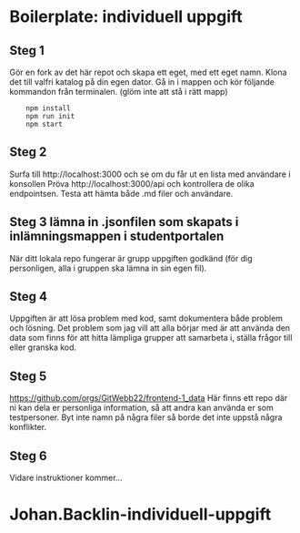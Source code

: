 # Boilerplate: individuell uppgift

## Steg 1

Gör en fork av det här repot och skapa ett eget, med ett eget namn.
Klona det till valfri katalog på din egen dator. Gå in i mappen och kör följande kommandon från terminalen.
(glöm inte att stå i rätt mapp)

```
    npm install
    npm run init
    npm start
```

## Steg 2

Surfa till http://localhost:3000 och se om du får ut en lista med användare i konsollen
Pröva http://localhost:3000/api och kontrollera de olika endpointsen. Testa att hämta både .md filer och användare.

## Steg 3 lämna in .jsonfilen som skapats i inlämningsmappen i studentportalen

När ditt lokala repo fungerar är grupp uppgiften godkänd (för dig personligen, alla i gruppen ska lämna in sin egen fil).

## Steg 4

Uppgiften är att lösa problem med kod, samt dokumentera både problem och lösning.
Det problem som jag vill att alla börjar med är att använda den data som finns för att hitta lämpliga grupper att samarbeta i, ställa frågor till eller granska kod.

## Steg 5

https://github.com/orgs/GitWebb22/frontend-1_data
Här finns ett repo där ni kan dela er personliga information, så att andra kan använda er som testpersoner. Byt inte namn på några filer så borde det inte uppstå några konflikter.

## Steg 6

Vidare instruktioner kommer...
# Johan.Backlin-individuell-uppgift
